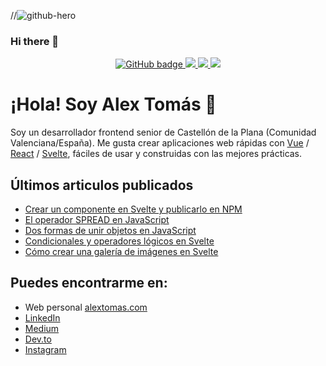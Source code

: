 //![github-hero](https://infsofthome.files.wordpress.com/2021/06/cropped-blog-logo1-4.png)


### Hi there 👋

<!--
**yasniel1408/yasniel1408** is a ✨ _special_ ✨ repository because its `README.md` (this file) appears on your GitHub profile.

Here are some ideas to get you started:

- 🔭 I’m currently working on ...
- 🌱 I’m currently learning ...
- 👯 I’m looking to collaborate on ...
- 🤔 I’m looking for help with ...
- 💬 Ask me about ...
- 📫 How to reach me: ...
- 😄 Pronouns: ...
- ⚡ Fun fact: ...
-->

<p align="center">
  <a href="https://github.com/satansdeer?tab=followers">
    <img src="https://img.shields.io/github/followers/satansdeer?label=Followers&logo=GitHub&style=for-the-badge" alt="GitHub badge" />
  </a>
  <a href="http://twitter.com/ivanov_dev">
    <img src="https://img.shields.io/twitter/follow/ivanov_dev?label=Twitter&logo=twitter&style=for-the-badge" />
  </a>
  <a href="https://discord.com/invite/KPh8Vvb">
    <img src="https://img.shields.io/discord/712989606710214666?logo=discord&style=for-the-badge" />
  </a>
  <a href="http://youtube.com/satansdeer1?sub_confirmation=1">
    <img src="https://img.shields.io/youtube/channel/subscribers/UC5hby9iDkwOTQM7PIjyjbgw?label=YouTube&logo=YouTube&style=for-the-badge" />
  </a>
</p>

# ¡Hola! Soy Alex Tomás 👋

Soy un desarrollador frontend senior de Castellón de la Plana (Comunidad Valenciana/España). Me gusta crear aplicaciones web rápidas con [Vue](https://vuejs.org/) / [React](https://es.reactjs.org/) / [Svelte](https://svelte.dev/), fáciles de usar y construidas con las mejores prácticas.

## Últimos articulos publicados

- [Crear un componente en Svelte y publicarlo en NPM](https://alextomas.com/blog/crear-componente-svelte-publicar-npm-package)
- [El operador SPREAD en JavaScript](https://alextomas.com/blog/operador-spread-javascript)
- [Dos formas de unir objetos en JavaScript](https://alextomas.com/blog/dos-formas-unir-objetos-javascript)
- [Condicionales y operadores lógicos en Svelte](https://alextomas.com/blog/condicionales-operadores-logicos-svelte)
- [Cómo crear una galería de imágenes en Svelte](https://alextomas.com/blog/crear-galeria-imagenes-con-svelte)

## Puedes encontrarme en:

- Web personal [alextomas.com](https://alextomas.com)
- [LinkedIn](https://www.linkedin.com/in/alex-tomas/)
- [Medium](https://alextomash.medium.com/)
- [Dev.to](https://dev.to/alextomas80/)
- [Instagram](https://www.instagram.com/alextomas/)
